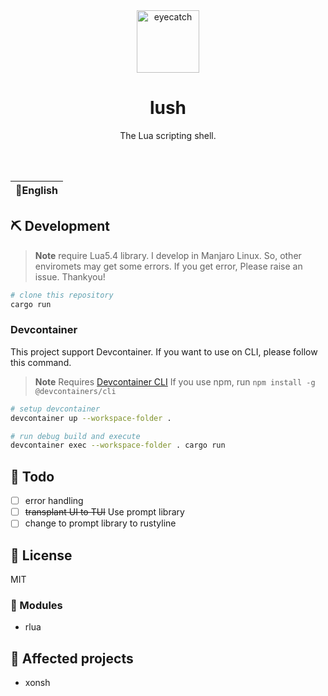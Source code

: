 <div align="center">

<img src="https://emoji2svg.deno.dev/api/🦊" alt="eyecatch" height="100">

# lush

The Lua scripting shell.

<br>
<br>


</div>

<table>
  <thead>
    <tr>
      <th style="text-align:center">🍔English</th>
    </tr>
  </thead>
</table>

<div align="center">

</div>

## ⛏️   Development

> **Note**
> require Lua5.4 library.
> I develop in Manjaro Linux. So, other enviromets may get some errors.
> If you get error, Please raise an issue. Thankyou!

```sh
# clone this repository
cargo run
```

### Devcontainer

This project support Devcontainer.
If you want to use on CLI, please follow this command.

> **Note**
> Requires [Devcontainer CLI](https://github.com/devcontainers/cli)
> If you use npm, run `npm install -g @devcontainers/cli`

```sh
# setup devcontainer
devcontainer up --workspace-folder .

# run debug build and execute
devcontainer exec --workspace-folder . cargo run
```

## 📝 Todo

- [ ] error handling
- [ ] ~~transplant UI to TUI~~ Use prompt library
- [ ] change to prompt library to rustyline

## 📜 License

MIT

### 🧩 Modules

- rlua

## 👏 Affected projects

- xonsh
